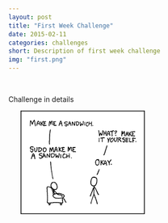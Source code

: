 ```yaml
---
layout: post
title: "First Week Challenge"
date: 2015-02-11
categories: challenges
short: Description of first week challenge
img: "first.png"
---
```

<br>

Challenge in details


  <div class="col">
              <ul class="list-inline intro-social-buttons text-center">
                       <img src="/img/challenges/first-1.png" alt="Smiley face" align="middle"> 
               </ul>
  </div>


